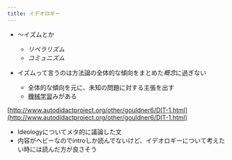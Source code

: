 ```yaml
---
title: イデオロギー
---
```


* 〜イズムとか
  
  * *リベラリズム*
  * *コミュニズム*
* イズムって言うのは方法論の全体的な傾向をまとめた*概念*に過ぎない
  
  * 全体的な傾向を元に、未知の問題に対する主張を出す
  * [機械学習](%E6%A9%9F%E6%A2%B0%E5%AD%A6%E7%BF%92.md)みがある

[http://www.autodidactproject.org/other/gouldner6/DIT-1.html](http://www.autodidactproject.org/other/gouldner6/DIT-1.html)

* Ideologyについてメタ的に議論した文
* 内容がヘビーなのでintroしか読んでないけど、イデオロギーについて考えたい時には読んだ方が良さそう
